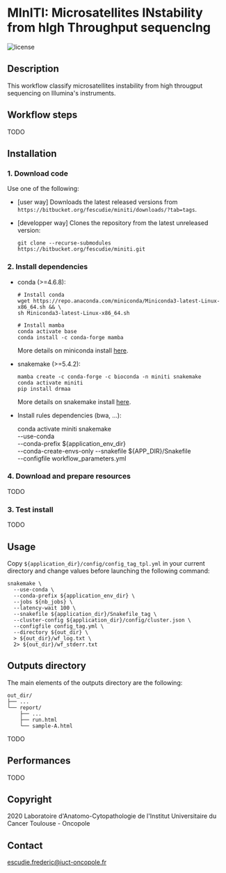 # MInITI: Microsatellites INstability from hIgh Throughput sequencIng

![license](https://img.shields.io/badge/license-GPLv3-blue)

## Description
This workflow classify microsatellites instability from high througput
sequencing on Illumina's instruments.

## Workflow steps
TODO

## Installation
### 1. Download code
Use one of the following:

* [user way] Downloads the latest released versions from
`https://bitbucket.org/fescudie/miniti/downloads/?tab=tags`.
* [developper way] Clones the repository from the latest unreleased version:

      git clone --recurse-submodules https://bitbucket.org/fescudie/miniti.git

### 2. Install dependencies
* conda (>=4.6.8):

      # Install conda
      wget https://repo.anaconda.com/miniconda/Miniconda3-latest-Linux-x86_64.sh && \
      sh Miniconda3-latest-Linux-x86_64.sh

      # Install mamba
      conda activate base
      conda install -c conda-forge mamba

  More details on miniconda install [here](https://docs.conda.io/en/latest/miniconda.html).

* snakemake (>=5.4.2):

      mamba create -c conda-forge -c bioconda -n miniti snakemake
      conda activate miniti
      pip install drmaa

  More details on snakemake install [here](https://snakemake.readthedocs.io/en/stable/getting_started/installation.html).

* Install rules dependencies (bwa, ...):

  conda activate miniti
  snakemake \
    --use-conda \
    --conda-prefix ${application_env_dir} \
    --conda-create-envs-only
    --snakefile ${APP_DIR}/Snakefile \
    --configfile workflow_parameters.yml

### 4. Download and prepare resources
TODO

### 3. Test install
TODO

## Usage
Copy `${application_dir}/config/config_tag_tpl.yml` in your current
directory and change values before launching the following command:

    snakemake \
      --use-conda \
      --conda-prefix ${application_env_dir} \
      --jobs ${nb_jobs} \
      --latency-wait 100 \
      --snakefile ${application_dir}/Snakefile_tag \
      --cluster-config ${application_dir}/config/cluster.json \
      --configfile config_tag.yml \
      --directory ${out_dir} \
      > ${out_dir}/wf_log.txt \
      2> ${out_dir}/wf_stderr.txt

## Outputs directory
The main elements of the outputs directory are the following:

    out_dir/
    ├── ...
    └── report/
        ├── ...
        ├── run.html
        └── sample-A.html


TODO

## Performances
TODO

## Copyright
2020 Laboratoire d'Anatomo-Cytopathologie de l'Institut Universitaire du Cancer
Toulouse - Oncopole

## Contact
escudie.frederic@iuct-oncopole.fr
